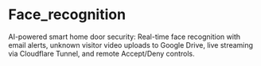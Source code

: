 # Face_recognition
AI-powered smart home door security: Real-time face recognition with email alerts, unknown visitor video uploads to Google Drive, live streaming via Cloudflare Tunnel, and remote Accept/Deny controls.
